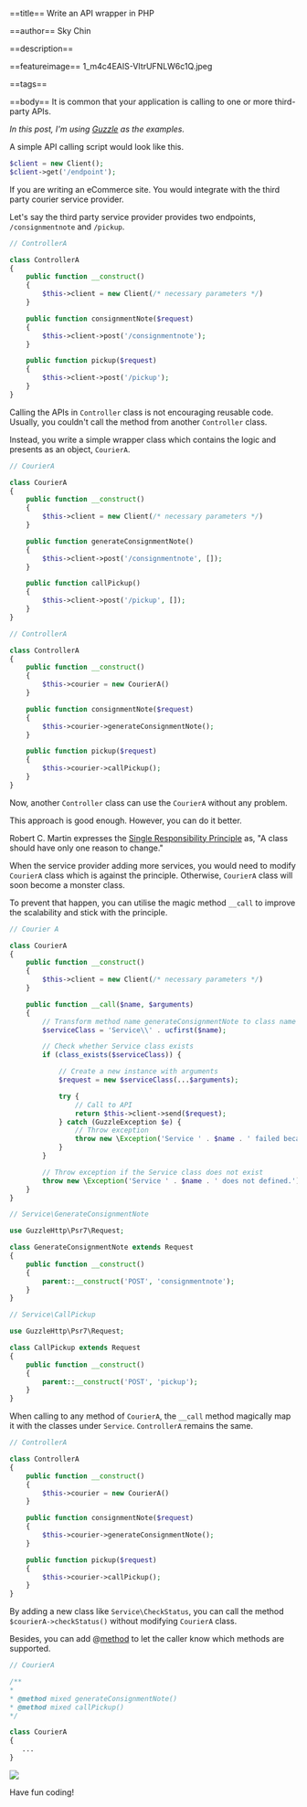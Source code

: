 ==title==
Write an API wrapper in PHP

==author==
Sky Chin

==description==

==featureimage==
1_m4c4EAIS-VItrUFNLW6c1Q.jpeg

==tags==

==body==
It is common that your application is calling to one or more third-party APIs.

_In this post, I'm using [Guzzle](http://docs.guzzlephp.org/en/stable/) as the examples._

A simple API calling script would look like this.

~~~ php
$client = new Client();
$client->get('/endpoint');
~~~

If you are writing an eCommerce site. You would integrate with the third party courier service provider. 

Let's say the third party service provider provides two endpoints, `/consignmentnote` and `/pickup`.

~~~ php
// ControllerA

class ControllerA
{
    public function __construct() 
    {
        $this->client = new Client(/* necessary parameters */)
    }

    public function consignmentNote($request) 
    {
        $this->client->post('/consignmentnote');
    }

    public function pickup($request) 
    {
        $this->client->post('/pickup');
    }
}
~~~

Calling the APIs in `Controller` class is not encouraging reusable code. Usually, you couldn't call the method from another `Controller` class.

Instead, you write a simple wrapper class which contains the logic and presents as an object, `CourierA`.

~~~ php
// CourierA

class CourierA
{
    public function __construct()
    {
        $this->client = new Client(/* necessary parameters */)
    }

    public function generateConsignmentNote()
    {
        $this->client->post('/consignmentnote', []);
    }

    public function callPickup()
    {
        $this->client->post('/pickup', []);
    }
}

// ControllerA

class ControllerA
{
    public function __construct() 
    {
        $this->courier = new CourierA()
    }

    public function consignmentNote($request) 
    {
        $this->courier->generateConsignmentNote();
    }

    public function pickup($request) 
    {
        $this->courier->callPickup();
    }
}
~~~

Now, another `Controller` class can use the `CourierA` without any problem.

This approach is good enough. However, you can do it better.

Robert C. Martin expresses the [Single Responsibility Principle](https://en.wikipedia.org/wiki/Single_responsibility_principle) as, "A class should have only one reason to change."

When the service provider adding more services, you would need to modify `CourierA` class which is against the principle. Otherwise, `CourierA` class will soon become a monster class.

To prevent that happen, you can utilise the magic method `__call` to improve the scalability and stick with the principle.

~~~ php
// Courier A

class CourierA
{
    public function __construct()
    {
        $this->client = new Client(/* necessary parameters */)
    }

    public function __call($name, $arguments)
    {
        // Transform method name generateConsignmentNote to class name GenerateConsignmentNote
        $serviceClass = 'Service\\' . ucfirst($name);

        // Check whether Service class exists
        if (class_exists($serviceClass)) {

            // Create a new instance with arguments
            $request = new $serviceClass(...$arguments);

            try {
                // Call to API
                return $this->client->send($request);
            } catch (GuzzleException $e) {
                // Throw exception
                throw new \Exception('Service ' . $name . ' failed because ' . $e->getMessage());
            }
        }

        // Throw exception if the Service class does not exist
        throw new \Exception('Service ' . $name . ' does not defined.');
    }
}

// Service\GenerateConsignmentNote

use GuzzleHttp\Psr7\Request;

class GenerateConsignmentNote extends Request
{
    public function __construct()
    {
        parent::__construct('POST', 'consignmentnote');
    }
}

// Service\CallPickup

use GuzzleHttp\Psr7\Request;

class CallPickup extends Request
{
    public function __construct()
    {
        parent::__construct('POST', 'pickup');
    }
}
~~~

When calling to any method of `CourierA`, the `__call` method magically map it with the classes under `Service`. `ControllerA` remains the same.

~~~ php
// ControllerA

class ControllerA
{
    public function __construct() 
    {
        $this->courier = new CourierA()
    }

    public function consignmentNote($request) 
    {
        $this->courier->generateConsignmentNote();
    }

    public function pickup($request) 
    {
        $this->courier->callPickup();
    }
}
~~~

By adding a new class like `Service\CheckStatus`, you can call the method `$courierA->checkStatus()` without modifying `CourierA` class.

Besides, you can add @[method](http://docs.phpdoc.org/references/phpdoc/tags/method.html) to let the caller know which methods are supported.

 ~~~ php
// CourierA

/**
 *
 * @method mixed generateConsignmentNote()
 * @method mixed callPickup()
 */

class CourierA
{
    ...
}
~~~

![](/images/1_MbjpimY8uyFysnLCkuGEaQ.png)

Have fun coding!
